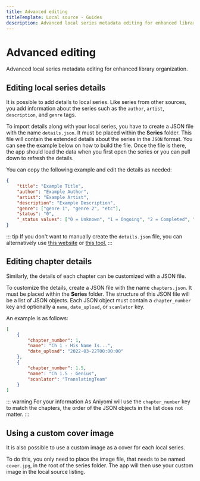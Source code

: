 ```yaml
---
title: Advanced editing
titleTemplate: Local source - Guides
description: Advanced local series metadata editing for enhanced library organization.
---
```


# Advanced editing
Advanced local series metadata editing for enhanced library organization.

## Editing local series details

It is possible to add details to local series.
Like series from other sources, you add information about the series such as the `author`, `artist`, `description`, and `genre` tags.

To import details along with your local series, you have to create a JSON file with the name `details.json`.
It must be placed within the **Series** folder.
This file will contain the extended details about the series in the `JSON` format.
You can see the example below on how to build the file.
Once the file is there, the app should load the data when you first open the series or you can pull down to refresh the details.

You can copy the following example and edit the details as needed:

```json
{
	"title": "Example Title",
	"author": "Example Author",
	"artist": "Example Artist",
	"description": "Example Description",
	"genre": ["genre 1", "genre 2", "etc"],
	"status": "0",
	"_status values": ["0 = Unknown", "1 = Ongoing", "2 = Completed", "3 = Licensed", "4 = Publishing finished", "5 = Cancelled", "6 = On hiatus"]
}
```
::: tip
If you don't want to manually create the `details.json` file, you can alternatively use [this website](https://aniyomi-local.netlify.app/manga) or [this tool.](https://github.com/ghostbear/koguma/releases/latest)
:::

## Editing chapter details

Similarly, the details of each chapter can be customized with a JSON file.

To customize the details, create a JSON file with the name `chapters.json`.
It must be placed within the **Series** folder.
The structure of this JSON file will be a list of JSON objects.
Each JSON object must contain a `chapter_number` key and optionally a `name`, `date_upload`, or `scanlator` key.

An example is as follows:

```json
[
	{
		"chapter_number": 1,
		"name": "Ch 1 - His Name Is...",
		"date_upload": "2022-03-22T00:00:00"
	},
	{
		"chapter_number": 1.5,
		"name": "Ch 1.5 - Genius",
		"scanlator": "TranslatingTeam"
	}
]
```
::: warning For your information
As Aniyomi will use the `chapter_number` key to match the chapters, the order of the JSON objects in the list does not matter.
:::

## Using a custom cover image

It is also possible to use a custom image as a cover for each local series.

To do this, you only need to place the image file, that needs to be named `cover.jpg`, in the root of the series folder.
The app will then use your custom image in the local source listing.


<style scoped>
	@import "../../../.vitepress/theme/styles/tree.styl"
</style>
